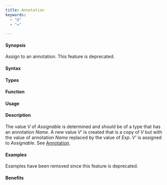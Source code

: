 ```yaml
---
title: Annotation
keywords:
  - "@"
  - "="

---
```


#### Synopsis

Assign to an annotation. This feature is deprecated.

#### Syntax

#### Types

#### Function
       
#### Usage

#### Description

The value _V_ of _Assignable_ is determined and should be of a type that has an annotation _Name_.
A new value _V_' is created that is a copy of _V_ but with the value of annotation _Name_ replaced by the value of _Exp_.
_V_' is assigned to _Assignable_.
See [Annotation](/docs//Rascal/Declarations/Annotation).

#### Examples

Examples have been removed since this feature is deprecated.

#### Benefits


